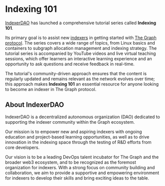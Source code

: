# Indexing 101

[IndexerDAO](https://www.indexerdao.com/) has launched a comprehensive tutorial series called **Indexing 101**. 

Its primary goal is to assist new [indexers](https://thegraph.com/docs/en/network/indexing/) in getting started with [The Graph protocol](https://thegraph.com/en/). The series covers a wide range of topics, from Linux basics and containers to subgraph allocation management and indexing strategy. The tutorial series is accompanied by YouTube videos and live virtual teaching sessions, which offer learners an interactive learning experience and an opportunity to ask questions and receive feedback in real-time. 

The tutorial's community-driven approach ensures that the content is regularly updated and remains relevant as the network evolves over time; this approach makes **Indexing 101** an essential resource for anyone looking to become an indexer in The Graph protocol.

## About IndexerDAO

IndexerDAO is a decentralized autonomous organization (DAO) dedicated to supporting the indexer community within the Graph ecosystem.

Our mission is to empower new and aspiring indexers with ongoing education and project-based learning opportunities, as well as to drive innovation in the indexing space through the testing of R&D efforts from core developers.

Our vision is to be a leading DevOps talent incubator for The Graph and the broader web3 ecosystem, and to be recognized as the foremost organization for indexers. With a strong focus on community building and collaboration, we aim to provide a supportive and empowering environment for indexers to develop their skills and bring exciting ideas to the table.
